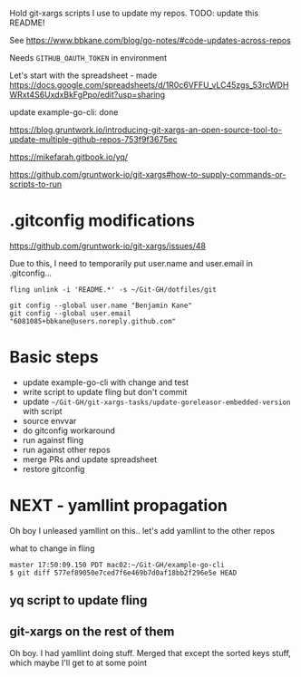 Hold git-xargs scripts I use to update my repos. TODO: update this README!

See https://www.bbkane.com/blog/go-notes/#code-updates-across-repos

Needs  `GITHUB_OAUTH_TOKEN`  in environment

Let's start with the spreadsheet - made https://docs.google.com/spreadsheets/d/1R0c6VFFU_vLC45zgs_53rcWDHWRxt4S6UxdxBkFgPpo/edit?usp=sharing

update example-go-cli: done

https://blog.gruntwork.io/introducing-git-xargs-an-open-source-tool-to-update-multiple-github-repos-753f9f3675ec

https://mikefarah.gitbook.io/yq/

https://github.com/gruntwork-io/git-xargs#how-to-supply-commands-or-scripts-to-run 

# .gitconfig modifications

https://github.com/gruntwork-io/git-xargs/issues/48

Due to this, I need to temporarily put user.name and user.email in .gitconfig...

```
fling unlink -i 'README.*' -s ~/Git-GH/dotfiles/git
```

```
git config --global user.name "Benjamin Kane"
git config --global user.email "6081085+bbkane@users.noreply.github.com"
```

# Basic steps

- update example-go-cli with change and test
- write script to update fling but don't commit
- update `~/Git-GH/git-xargs-tasks/update-goreleasor-embedded-version` with script
- source envvar
- do gitconfig workaround
- run against fling
- run against other repos
- merge PRs and update spreadsheet
- restore gitconfig

# NEXT - yamllint propagation

Oh boy I unleased yamllint on this.. let's add yamllint to the other repos

what to change in fling

```
master 17:50:09.150 PDT mac02:~/Git-GH/example-go-cli
$ git diff 577ef89050e7ced7f6e469b7d0af18bb2f296e5e HEAD
```

## yq script to update fling

## git-xargs on the rest of them

Oh boy. I had yamllint doing stuff. Merged that except the sorted keys stuff, which maybe I'll get to at some point

